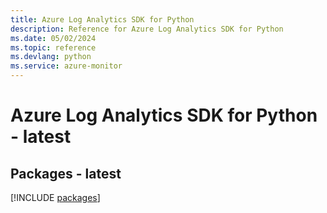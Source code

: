 ```yaml
---
title: Azure Log Analytics SDK for Python
description: Reference for Azure Log Analytics SDK for Python
ms.date: 05/02/2024
ms.topic: reference
ms.devlang: python
ms.service: azure-monitor
---
```

# Azure Log Analytics SDK for Python - latest
## Packages - latest
[!INCLUDE [packages](log-analytics-index.md)]
